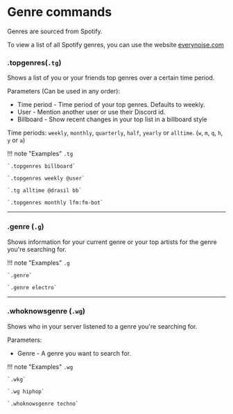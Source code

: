 # Genre commands

Genres are sourced from Spotify.

To view a list of all Spotify genres, you can use the website [everynoise.com](https://everynoise.com/)
    
### .topgenres(`.tg`)

Shows a list of you or your friends top genres over a certain time period.

Parameters (Can be used in any order):

* Time period - Time period of your top genres. Defaults to weekly.
* User - Mention another user or use their Discord id.
* Billboard - Show recent changes in your top list in a billboard style

Time periods: `weekly`, `monthly`, `quarterly`, `half`, `yearly` or `alltime`. (`w`, `m`, `q`, `h`, `y` or `a`)

!!! note "Examples"
    `.tg`

    `.topgenres billboard`
    
    `.topgenres weekly @user`

    `.tg alltime @drasil bb`

    `.topgenres monthly lfm:fm-bot`

---

### .genre (`.g`)

Shows information for your current genre or your top artists for the genre you're searching for.

!!! note "Examples"
    `.g`

    `.genre`

    `.genre electro`

---

### .whoknowsgenre (`.wg`)

Shows who in your server listened to a genre you're searching for.

Parameters:

* Genre - A genre you want to search for.

!!! note "Examples"
    `.wg`

    `.wkg`

    `.wg hiphop`

    `.whoknowsgenre techno`